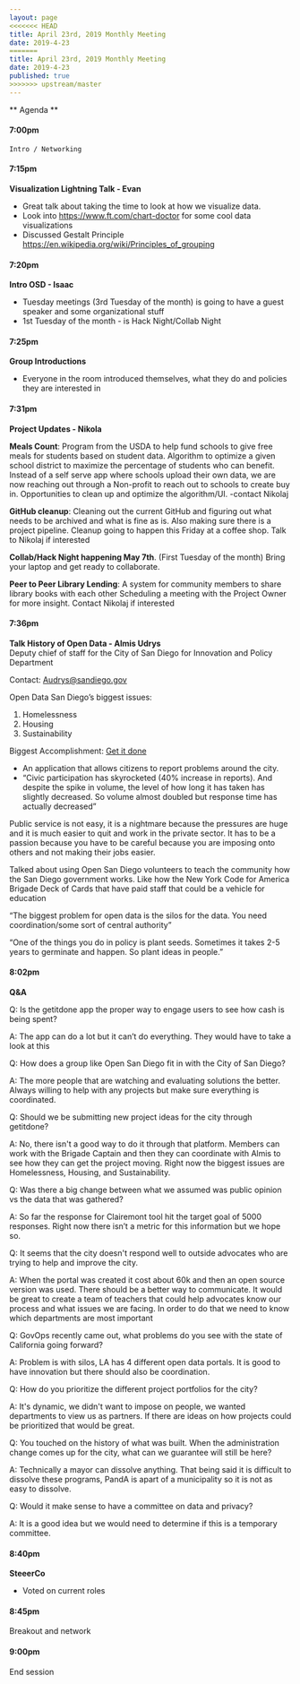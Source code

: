 ```yaml
---
layout: page
<<<<<<< HEAD
title: April 23rd, 2019 Monthly Meeting
date: 2019-4-23
=======
title: April 23rd, 2019 Monthly Meeting
date: 2019-4-23
published: true
>>>>>>> upstream/master
---
```


** Agenda **

#### 7:00pm
    Intro / Networking

#### 7:15pm
**Visualization Lightning Talk - Evan**

  * Great talk about taking the time to look at how we visualize data.
  * Look into https://www.ft.com/chart-doctor for some cool data visualizations
  * Discussed Gestalt Principle https://en.wikipedia.org/wiki/Principles_of_grouping

#### 7:20pm
**Intro OSD - Isaac**

  * Tuesday meetings (3rd Tuesday of the month) is going to have a guest speaker and some organizational stuff
  * 1st Tuesday of the month - is Hack Night/Collab Night

#### 7:25pm
**Group Introductions**

* Everyone in the room introduced themselves, what they do and policies they are interested in

#### 7:31pm
**Project Updates - Nikola**

**Meals Count**: Program from the USDA to help fund schools to give free meals for students based on student data. Algorithm to optimize a given school district to maximize the percentage of students who can benefit.
Instead of a self serve app where schools upload their own data, we are now reaching out through a Non-profit to reach out to schools to create buy in.
Opportunities to clean up and optimize the algorithm/UI.  -contact Nikolaj

**GitHub cleanup**: Cleaning out the current GitHub and figuring out what needs to be archived and what is fine as is. Also making sure there is a project pipeline.
Cleanup going to happen this Friday at a coffee shop. Talk to Nikolaj if interested

**Collab/Hack Night happening May 7th**. (First Tuesday of the month) Bring your laptop and get ready to collaborate.

**Peer to Peer Library Lending**: A system for community members to share library books with each other
Scheduling a meeting with the Project Owner for more insight. Contact Nikolaj if interested

#### 7:36pm
**Talk History of Open Data - Almis Udrys**  
Deputy chief of staff for the City of San Diego for Innovation and Policy Department

Contact: Audrys@sandiego.gov

Open Data San Diego’s biggest issues:
1. Homelessness
2. Housing
3. Sustainability

Biggest Accomplishment: [Get it done](https://www.sandiego.gov/get-it-done)

  * An application that allows citizens to report problems around the city.
  * “Civic participation has skyrocketed (40% increase in reports). And despite the spike in volume, the level of how long it has taken has slightly decreased. So volume almost doubled but response time has actually decreased”

Public service is not easy, it is a nightmare because the pressures are huge and it is much easier to quit and work in the private sector. It has to be a passion because you have to be careful because you are imposing onto others and not making their jobs easier.

Talked about using Open San Diego volunteers to teach the community how the San Diego government works. Like how the New York Code for America Brigade Deck of Cards that have paid staff that could be a vehicle for education

“The biggest problem for open data is the silos for the data.  You need coordination/some sort of central authority”

“One of the things you do in policy is plant seeds. Sometimes it takes 2-5 years to germinate and happen. So plant ideas in people.”

#### 8:02pm
**Q&A**

  Q: Is the getitdone app the proper way to engage users to see how cash is being spent?

  A: The app can do a lot but it can’t do everything. They would have to take a look at this

  Q: How does a group like Open San Diego fit in with the City of San Diego?

  A: The more people that are watching and evaluating solutions the better. Always willing to help with any projects but make sure everything is coordinated.

  Q: Should we be submitting new project ideas for the city through getitdone?

  A: No, there isn't a good way to do it through that platform. Members can work with the Brigade Captain and then they can coordinate with Almis to see how they can get the project moving. Right now the biggest issues are Homelessness, Housing, and Sustainability.

  Q: Was there a big change between what we assumed was public opinion vs the data that was gathered?

  A: So far the response for Clairemont tool hit the target goal of 5000 responses. Right now there isn’t a metric for this information but we hope so.

  Q: It seems that the city doesn't respond well to outside advocates who are trying to help and improve the city.

  A: When the portal was created it cost about 60k and then an open source version was used. There should be a better way to communicate. It would be great to create a team of teachers that could help advocates know our process and what issues we are facing. In order to do that we need to know which departments are most important

  Q: GovOps recently came out, what problems do you see with the state of California going forward?

  A: Problem is with silos, LA has 4 different open data portals. It is good to have innovation but there should also be coordination.

  Q: How do you prioritize the different project portfolios for the city?

  A: It's dynamic, we didn't want to impose on people, we wanted departments to view us as partners. If there are ideas on how projects could be prioritized that would be great.

  Q: You touched on the history of what was built. When the administration change comes up for the city, what can we guarantee will still be here?

  A: Technically a mayor can dissolve anything. That being said it is difficult to dissolve these programs, PandA is apart of a municipality so it is not as easy to dissolve.

  Q: Would it make sense to have a committee on data and privacy?

  A: It is a good idea but we would need to determine if this is a temporary committee.

#### 8:40pm
**SteeerCo**

  * Voted on current roles

#### 8:45pm
Breakout and network

#### 9:00pm
End session
